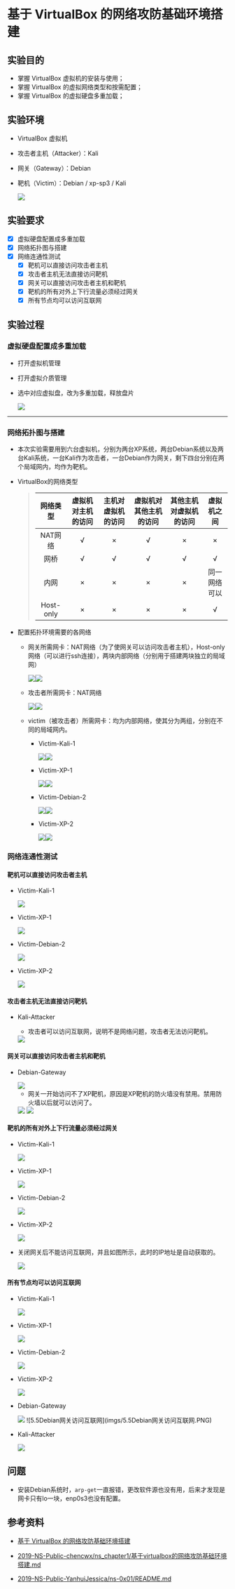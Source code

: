 # 基于 VirtualBox 的网络攻防基础环境搭建

## 实验目的
- 掌握 VirtualBox 虚拟机的安装与使用；
- 掌握 VirtualBox 的虚拟网络类型和按需配置；
- 掌握 VirtualBox 的虚拟硬盘多重加载；

## 实验环境
- VirtualBox 虚拟机
- 攻击者主机（Attacker）：Kali
- 网关（Gateway）：Debian
- 靶机（Victim）：Debian / xp-sp3 / Kali
    
    <img src="imgs\实验环境.png" />

## 实验要求
- [x] 虚拟硬盘配置成多重加载
- [x] 网络拓扑图与搭建
- [x] 网络连通性测试
    - [x] 靶机可以直接访问攻击者主机
    - [x] 攻击者主机无法直接访问靶机
    - [x] 网关可以直接访问攻击者主机和靶机
    - [x] 靶机的所有对外上下行流量必须经过网关
    - [x] 所有节点均可以访问互联网

## 实验过程

### 虚拟硬盘配置成多重加载
- 打开虚拟机管理
- 打开虚拟介质管理
- 选中对应虚拟盘，改为多重加载，释放盘片

    <img src="imgs\多重加载.PNG" />

***

### 网络拓扑图与搭建

- 本次实验需要用到六台虚拟机，分别为两台XP系统，两台Debian系统以及两台Kali系统，一台Kali作为攻击者，一台Debian作为网关，剩下四台分别在两个局域网内，均作为靶机。
- VirtualBox的网络类型

  > | 网络类型  | 虚拟机对主机的访问 | 主机对虚拟机的访问 | 虚拟机对其他主机的访问 | 其他主机对虚拟机的访问 |  虚拟机之间  |
  > | :-------: | :----------------: | :----------------: | :--------------------: | :--------------------: | :----------: |
  > |  NAT网络  |         √          |         ×          |           √            |           ×            |      ×       |
  > |   网桥    |         √          |         √          |           √            |           √            |      √       |
  > |   内网    |         ×          |         ×          |           ×            |           ×            | 同一网络可以 |
  > | Host-only |         ×          |         ×          |           ×            |           ×            |      √       |
  >

- 配置拓扑环境需要的各网络
    - 网关所需网卡：NAT网络（为了使网关可以访问攻击者主机），Host-only网络（可以进行ssh连接），两块内部网络（分别用于搭建两块独立的局域网）

        <img src="imgs\0.1Debian网关网卡配置.PNG" /><img src="imgs\0.1Debian网关网卡地址.PNG" />

    - 攻击者所需网卡：NAT网络

        <img src="imgs\0.2Kali攻击者网卡配置.PNG" /><img src="imgs\0.2Kali攻击者网卡地址.PNG" />

    - victim（被攻击者）所需网卡：均为内部网络，使其分为两组，分别在不同的局域网内。

        - Victim-Kali-1

            <img src="imgs\0.3Victim-Kali-1网卡配置.PNG" /><img src="imgs\0.3Victim-Kali-1网卡地址.PNG" />

        - Victim-XP-1

            <img src="imgs\0.4Victim-XP-1网卡配置.PNG" /><img src="imgs\0.4Victim-XP-1网卡地址.PNG" />

        - Victim-Debian-2

            <img src="imgs\0.5Victim-Debian-2网卡配置.PNG" /><img src="imgs\0.5Victim-Debian-2网卡地址.PNG" />

        - Victim-XP-2

            <img src="imgs\0.6Victim-XP-2网卡配置.PNG" /><img src="imgs\0.6Victim-XP-2网卡地址.PNG" />


### 网络连通性测试

#### 靶机可以直接访问攻击者主机

- Victim-Kali-1

    <img src="imgs\1.1Victim-Kali-1访问攻击者.PNG" />

- Victim-XP-1
    
    <img src="imgs\1.2Victim-XP-1访问攻击者.PNG" />

- Victim-Debian-2
    
    <img src="imgs\1.3Victim-Debian-2访问攻击者.PNG" />

- Victim-XP-2
    
    <img src="imgs\1.4Victim-XP-2访问攻击者.PNG" />

#### 攻击者主机无法直接访问靶机

- Kali-Attacker
    - 攻击者可以访问互联网，说明不是网络问题，攻击者无法访问靶机。

    <img src="imgs\2攻击者无法访问靶机.PNG" />


#### 网关可以直接访问攻击者主机和靶机

- Debian-Gateway

    <img src="imgs\3.1Debian网关可以直接访问攻击者和靶机.PNG" />

    - 网关一开始访问不了XP靶机，原因是XP靶机的防火墙没有禁用。禁用防火墙以后就可以访问了。

    <img src="imgs\3.2XP系统关闭防火墙.PNG" />

    <img src="imgs\3.3Debian网关可以直接访问攻击者和靶机.PNG" />

#### 靶机的所有对外上下行流量必须经过网关

- Victim-Kali-1
    
    <img src="imgs\4.1Victim-Kali-1流量经过网关.PNG" />

- Victim-XP-1
    
    <img src="imgs\4.2Victim-XP-1流量经过网关.PNG" />

- Victim-Debian-2
    
    <img src="imgs\4.3Victim-Debian-2流量经过网关.PNG" />

- Victim-XP-2
    
    <img src="imgs\4.4Victim-XP-2流量经过网关.PNG" />

- 关闭网关后不能访问互联网，并且如图所示，此时的IP地址是自动获取的。
    
    <img src="imgs\4.5证实流量经过网关.PNG" />


#### 所有节点均可以访问互联网

- Victim-Kali-1
    
    <img src="imgs\5.1Victim-Kali-1访问互联网.PNG" />

- Victim-XP-1
    
    <img src="imgs\5.2Victim-XP-1访问互联网.PNG" />

- Victim-Debian-2
    
    <img src="imgs\5.3Victim-Debian-2访问互联网.PNG" />

- Victim-XP-2
    
    <img src="imgs\5.4Victim-XP-2访问互联网.PNG" />

- Debian-Gateway
    
    <img src="imgs\2攻击者无法访问靶机.PNG" />
    ![5.5Debian网关访问互联网](imgs/5.5Debian网关访问互联网.PNG)

- Kali-Attacker
    
    <img src="imgs\5.6Kali攻击者访问互联网.PNG" />


## 问题

- 安装Debian系统时，```arp-get```一直报错，更改软件源也没有用，后来才发现是网卡只有lo一块，enp0s3也没有配置。


## 参考资料

- [基于 VirtualBox 的网络攻防基础环境搭建](https://c4pr1c3.github.io/cuc-ns/chap0x01/exp.html)

- [2019-NS-Public-chencwx/ns_chapter1/基于virtualbox的网络攻防基础环境搭建.md](https://github.com/CUCCS/2019-NS-Public-chencwx/blob/ns_chap0x01/ns_chapter1/%E5%9F%BA%E4%BA%8Evirtualbox%E7%9A%84%E7%BD%91%E7%BB%9C%E6%94%BB%E9%98%B2%E5%9F%BA%E7%A1%80%E7%8E%AF%E5%A2%83%E6%90%AD%E5%BB%BA.md)

- [2019-NS-Public-YanhuiJessica/ns-0x01/README.md](https://github.com/CUCCS/2019-NS-Public-YanhuiJessica/blob/ns0x01/ns-0x01/README.md)
